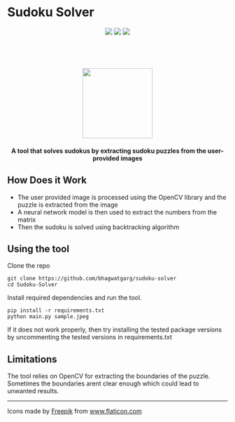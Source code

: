 # Sudoku Solver
<p align=center>
  <img src='https://img.shields.io/github/issues/bhagwatgarg/sudoku-solver'>
  <img src='https://img.shields.io/github/forks/bhagwatgarg/sudoku-solver'>
  <img src='https://img.shields.io/github/stars/bhagwatgarg/sudoku-solver'>
</p>
<h1 align="center">
  <br>
  <img src='https://www.flaticon.com/svg/vstatic/svg/1028/1028343.svg?token=exp=1610481760~hmac=9b9490b6a460ea2c8747b27c5d4da1cd' width='160'>
  
</h1>

<h4 align="center">A tool that solves sudokus by extracting sudoku puzzles from the user-provided images</h4>

## How Does it Work
- The user provided image is processed using the OpenCV library and the puzzle is extracted from the image
- A neural network model is then used to extract the numbers from the matrix
- Then the sudoku is solved using backtracking algorithm

## Using the tool
Clone the repo
```
git clone https://github.com/bhagwatgarg/sudoku-solver
cd Sudoku-Solver
```
Install required dependencies and run the tool.
```
pip install -r requirements.txt
python main.py sample.jpeg
```
If it does not work properly, then try installing the tested package versions by uncommenting the tested versions in requirements.txt

## Limitations
<p>The tool relies on OpenCV for extracting the boundaries of the puzzle. Sometimes the boundaries arent clear enough which could lead to unwanted results.</p>


<hr>
<div>Icons made by <a href="https://www.flaticon.com/authors/freepik" title="Freepik">Freepik</a> from <a href="https://www.flaticon.com/" title="Flaticon">www.flaticon.com</a></div>